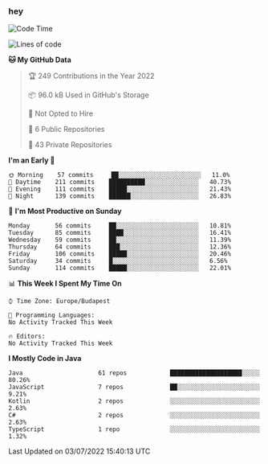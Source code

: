 ### hey

<!--START_SECTION:waka-->
![Code Time](http://img.shields.io/badge/Code%20Time-799%20hrs%209%20mins-blue)

![Lines of code](https://img.shields.io/badge/From%20Hello%20World%20I%27ve%20Written-508%20Thousand%20lines%20of%20code-blue)

**🐱 My GitHub Data** 

> 🏆 249 Contributions in the Year 2022
 > 
> 📦 96.0 kB Used in GitHub's Storage 
 > 
> 🚫 Not Opted to Hire
 > 
> 📜 6 Public Repositories 
 > 
> 🔑 43 Private Repositories  
 > 
**I'm an Early 🐤** 

```text
🌞 Morning    57 commits     ██░░░░░░░░░░░░░░░░░░░░░░░   11.0% 
🌆 Daytime    211 commits    ██████████░░░░░░░░░░░░░░░   40.73% 
🌃 Evening    111 commits    █████░░░░░░░░░░░░░░░░░░░░   21.43% 
🌙 Night      139 commits    ██████░░░░░░░░░░░░░░░░░░░   26.83%

```
📅 **I'm Most Productive on Sunday** 

```text
Monday       56 commits     ██░░░░░░░░░░░░░░░░░░░░░░░   10.81% 
Tuesday      85 commits     ████░░░░░░░░░░░░░░░░░░░░░   16.41% 
Wednesday    59 commits     ██░░░░░░░░░░░░░░░░░░░░░░░   11.39% 
Thursday     64 commits     ███░░░░░░░░░░░░░░░░░░░░░░   12.36% 
Friday       106 commits    █████░░░░░░░░░░░░░░░░░░░░   20.46% 
Saturday     34 commits     █░░░░░░░░░░░░░░░░░░░░░░░░   6.56% 
Sunday       114 commits    █████░░░░░░░░░░░░░░░░░░░░   22.01%

```


📊 **This Week I Spent My Time On** 

```text
⌚︎ Time Zone: Europe/Budapest

💬 Programming Languages: 
No Activity Tracked This Week

🔥 Editors: 
No Activity Tracked This Week

```

**I Mostly Code in Java** 

```text
Java                     61 repos            ████████████████████░░░░░   80.26% 
JavaScript               7 repos             ██░░░░░░░░░░░░░░░░░░░░░░░   9.21% 
Kotlin                   2 repos             ░░░░░░░░░░░░░░░░░░░░░░░░░   2.63% 
C#                       2 repos             ░░░░░░░░░░░░░░░░░░░░░░░░░   2.63% 
TypeScript               1 repo              ░░░░░░░░░░░░░░░░░░░░░░░░░   1.32%

```



 Last Updated on 03/07/2022 15:40:13 UTC
<!--END_SECTION:waka-->
